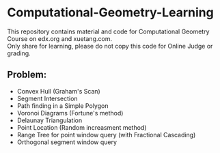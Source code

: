 # Computational-Geometry-Learning
This repository contains material and code for Computational Geometry Course on edx.org and xuetang.com.<br />
Only share for learning, please do not copy this code for Online Judge or grading.<br />
## Problem:
* Convex Hull (Graham's Scan)<br />
* Segment Intersection<br />
* Path finding in a Simple Polygon<br />
* Voronoi Diagrams (Fortune's method)<br />
* Delaunay Triangulation<br />
* Point Location (Random increasment method)<br />
* Range Tree for point window query (with Fractional Cascading)<br />
* Orthogonal segment window query<br />
